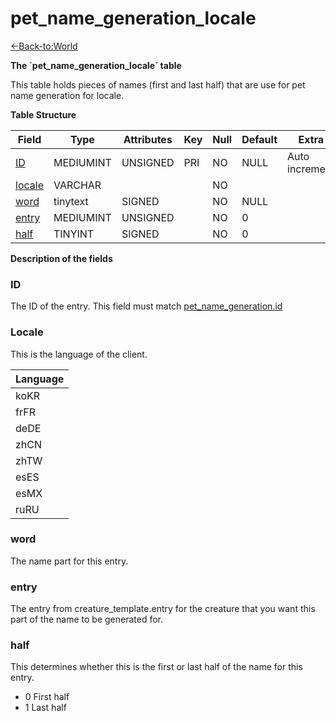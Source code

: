 # pet\_name\_generation\_locale

[<-Back-to:World](database-world)

**The \`pet\_name\_generation\_locale\` table**

This table holds pieces of names (first and last half) that are use for pet name generation for locale.

**Table Structure**

| Field       | Type      | Attributes | Key | Null | Default | Extra          | Comment |
| ----------- | --------- | ---------- | --- | ---- | ------- | -------------- | ------- |
| [ID][1]     | MEDIUMINT | UNSIGNED   | PRI | NO   | NULL    | Auto increment |         |
| [locale][2] | VARCHAR   |            |     | NO   |         |                |         |
| [word][3]   | tinytext  | SIGNED     |     | NO   | NULL    |                |         |
| [entry][4]  | MEDIUMINT | UNSIGNED   |     | NO   | 0       |                |         |
| [half][5]   | TINYINT   | SIGNED     |     | NO   | 0       |                |         |

[1]: #id
[2]: #locale
[3]: #word
[4]: #entry
[5]: #half

**Description of the fields**

### ID

The ID of the entry. This field must match [pet_name_generation.id](pet_name_generation#id)

### Locale

This is the language of the client.

| Language |
| -------- |
| koKR     |
| frFR     |
| deDE     |
| zhCN     |
| zhTW     |
| esES     |
| esMX     |
| ruRU     |

### word

The name part for this entry.

### entry

The entry from creature\_template.entry for the creature that you want this part of the name to be generated for.

### half

This determines whether this is the first or last half of the name for this entry.

-   0 First half
-   1 Last half
